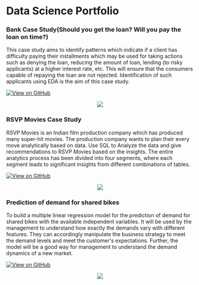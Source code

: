# Data Science Portfolio


### Bank Case Study(Should you get the loan? Will you pay the loan on time?)

This case study aims to identify patterns which indicate if a client has difficulty paying
their installments which may be used for taking actions such as denying the loan,
reducing the amount of loan, lending (to risky applicants) at a higher interest rate, etc.
This will ensure that the consumers capable of repaying the loan are not rejected.
Identification of such applicants using EDA is the aim of this case study.

[![View on GitHub](https://img.shields.io/badge/GitHub-View_on_GitHub-blue?logo=GitHub)](https://github.com/maheshkumarpatra/Bank-Case-Study.git)

<center><img src="images/fraud_detection.jpg"/></center>


### RSVP Movies Case Study

RSVP Movies is an Indian film production company which has produced many super-hit
movies. The production company wants to plan their every move analytically based on
data. Use SQL to Analyze the data and give recommendations to RSVP Movies based on
the insights. The entire analytics process has been divided into four segments, where
each segment leads to significant insights from different combinations of tables.

[![View on GitHub](https://img.shields.io/badge/GitHub-View_on_GitHub-blue?logo=GitHub)](https://github.com/maheshkumarpatra/RSVP-Movies-Case-Study.git)

<center><img src="images/fraud_detection.jpg"/></center>

### Prediction of demand for shared bikes

To build a multiple linear regression model for the prediction of demand for shared
bikes with the available independent variables. It will be used by the management to
understand how exactly the demands vary with different features. They can accordingly
manipulate the business strategy to meet the demand levels and meet the customer's
expectations. Further, the model will be a good way for management to understand the
demand dynamics of a new market.

[![View on GitHub](https://img.shields.io/badge/GitHub-View_on_GitHub-blue?logo=GitHub)](https://github.com/maheshkumarpatra/Prediction-of-demand-for-shared-bikes.git)

<center><img src="images/fraud_detection.jpg"/></center>
